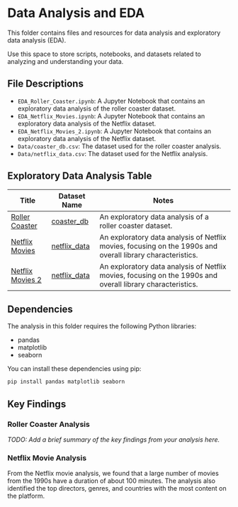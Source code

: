 # Data Analysis and EDA

This folder contains files and resources for data analysis and exploratory data analysis (EDA).

Use this space to store scripts, notebooks, and datasets related to analyzing and understanding your data.

## File Descriptions

- `EDA_Roller_Coaster.ipynb`: A Jupyter Notebook that contains an exploratory data analysis of the roller coaster dataset.
- `EDA_Netflix_Movies.ipynb`: A Jupyter Notebook that contains an exploratory data analysis of the Netflix dataset.
- `EDA_Netflix_Movies_2.ipynb`: A Jupyter Notebook that contains an exploratory data analysis of the Netflix dataset.
- `Data/coaster_db.csv`: The dataset used for the roller coaster analysis.
- `Data/netflix_data.csv`: The dataset used for the Netflix analysis.

## Exploratory Data Analysis Table

| Title                                     | Dataset Name               | Notes                                                                  |
|-------------------------------------------|----------------------------|------------------------------------------------------------------------|
| [Roller Coaster](./EDA_Roller_Coaster.ipynb) | [coaster_db](./Data/coaster_db.csv) | An exploratory data analysis of a roller coaster dataset. |
| [Netflix Movies](./EDA_Netflix_Movies.ipynb) | [netflix_data](./Data/netflix_data.csv) | An exploratory data analysis of Netflix movies, focusing on the 1990s and overall library characteristics. |
| [Netflix Movies 2](./EDA_Netflix_Movies_2.ipynb) | [netflix_data](./Data/netflix_data.csv) | An exploratory data analysis of Netflix movies, focusing on the 1990s and overall library characteristics. |

## Dependencies

The analysis in this folder requires the following Python libraries:

- pandas
- matplotlib
- seaborn

You can install these dependencies using pip:

```bash
pip install pandas matplotlib seaborn
```

## Key Findings

### Roller Coaster Analysis
*TODO: Add a brief summary of the key findings from your analysis here.*

### Netflix Movie Analysis
From the Netflix movie analysis, we found that a large number of movies from the 1990s have a duration of about 100 minutes. The analysis also identified the top directors, genres, and countries with the most content on the platform.